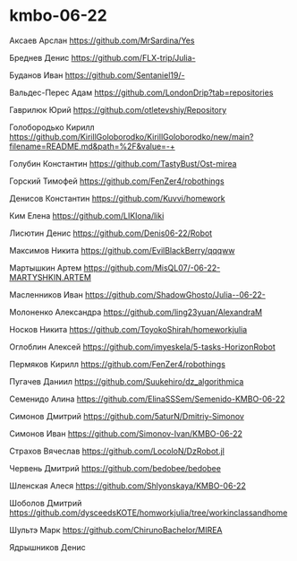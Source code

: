 # kmbo-06-22
Аксаев Арслан https://github.com/MrSardina/Yes

Бреднев Денис https://github.com/FLX-trip/Julia-

Буданов Иван https://github.com/Sentaniel19/-

Вальдес-Перес Адам https://github.com/LondonDrip?tab=repositories

Гаврилюк Юрий https://github.com/otletevshiy/Repository

Голобородько Кирилл https://github.com/KirillGoloborodko/KirillGoloborodko/new/main?filename=README.md&path=%2F&value=-+

Голубин Константин https://github.com/TastyBust/Ost-mirea

Горский Тимофей https://github.com/FenZer4/robothings

Денисов Константин https://github.com/Kuvvi/homework

Ким Елена https://github.com/LIKIona/liki

Лисютин Денис https://github.com/Denis06-22/Robot

Максимов Никита https://github.com/EvilBlackBerry/qqqww

Мартышкин Артем https://github.com/MisQL07/-06-22-MARTYSHKIN.ARTEM

Масленников Иван https://github.com/ShadowGhosto/Julia--06-22-

Молоненко Александра https://github.com/ling23yuan/AlexandraM

Носков Никита https://github.com/ToyokoShirah/homeworkjulia

Оглоблин Алексей https://github.com/imyeskela/5-tasks-HorizonRobot

Пермяков Кирилл https://github.com/FenZer4/robothings

Пугачев Даниил https://github.com/Suukehiro/dz_algorithmica

Семенидо Алина https://github.com/ElinaSSSem/Semenido-KMBO-06-22

Симонов Дмитрий https://github.com/5aturN/Dmitriy-Simonov

Симонов Иван https://github.com/Simonov-Ivan/KMBO-06-22

Страхов Вячеслав https://github.com/LocoloN/DzRobot.jl

Червень Дмитрий https://github.com/bedobee/bedobee

Шленская Алеся https://github.com/Shlyonskaya/KMBO-06-22

Шоболов Дмитрий https://github.com/dysceedsKOTE/homworkjulia/tree/workinclassandhome

Шультэ Марк https://github.com/ChirunoBachelor/MIREA

Ядрышников Денис 

